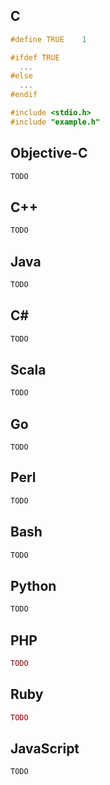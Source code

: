 ## C
```C
#define TRUE    1

#ifdef TRUE
  ...
#else
  ...
#endif

#include <stdio.h>
#include "example.h"
```

## Objective-C
```Objective-C
TODO
```

## C++
```C++
TODO
```
## Java
```Java
TODO
```
## C#
```C#
TODO
```
## Scala
```Scala
TODO
``` 
## Go
```golang
TODO
```

## Perl
```Perl
TODO
```
## Bash
```Bash
TODO
```
## Python
```Python
TODO
```
## PHP
```PHP
TODO
```
## Ruby
```Ruby
TODO
```
## JavaScript
```JavaScript
TODO
```

